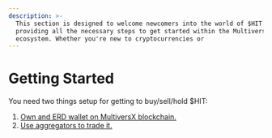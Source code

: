 ```yaml
---
description: >-
  This section is designed to welcome newcomers into the world of $HIT tokens,
  providing all the necessary steps to get started within the MultiversX
  ecosystem. Whether you're new to cryptocurrencies or
---
```


# Getting Started

You need two things setup for getting to buy/sell/hold $HIT:

1. [Own and ERD wallet on MultiversX blockchain.](how-to-set-up-a-multiversx-wallet/)
2. [Use aggregators to trade it.](how-to-acquire-usdhit-token.md)
